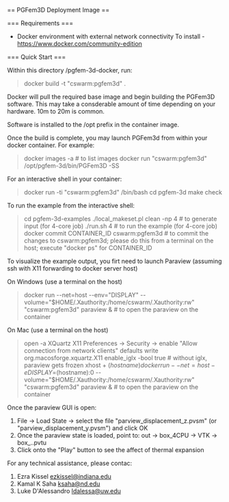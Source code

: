 == PGFem3D Deployment Image ==

=== Requirements ===
  * Docker environment with external network connectivity
    To install - https://www.docker.com/community-edition    

=== Quick Start ===

Within this directory /pgfem-3d-docker, run:

 > docker build -t "cswarm:pgfem3d" .

Docker will pull the required base image and begin building the
PGFem3D software. This may take a consderable amount of time
depending on your hardware. 10m to 20m is common.

Software is installed to the /opt prefix in the container image.

Once the build is complete, you may launch PGFem3d from within your
docker container. For example:

 > docker images -a      # to list images
 > docker run "cswarm:pgfem3d" /opt/pgfem-3d/bin/PGFem3D -SS

For an interactive shell in your container:

 > docker run -ti "cswarm:pgfem3d" /bin/bash
 > cd pgfem-3d
 > make check

To run the example from the interactive shell:

 > cd pgfem-3d-examples 
 > ./local_makeset.pl clean -np 4  # to generate input (for 4-core job)
 > ./run.sh 4                      # to run the example (for 4-core job)
 > docker commit CONTAINER_ID cswarm:pgfem3d # to commit the changes to cswarm:pgfem3d; please do this from a terminal on the host; execute "docker ps" for CONTAINER_ID

To visualize the example output, you firt need to launch Paraview (assuming ssh with X11 forwarding to docker server host)

 On Windows (use a terminal on the host)
 > docker run --net=host --env="DISPLAY" --volume="$HOME/.Xauthority:/home/cswarm/.Xauthority:rw" "cswarm:pgfem3d" paraview &  # to open the paraview on the container

 On Mac (use a terminal on the host)
 > open -a XQuartz 
   X11 Preferences -> Security -> enable "Allow connection from network clients"
 > defaults write org.macosforge.xquartz.X11 enable_iglx -bool true # without iglx, paraview gets frozen
 > xhost + $(hostname)
 > docker run --net=host -e DISPLAY=$(hostname):0 --volume="$HOME/.Xauthority:/home/cswarm/.Xauthority:rw" "cswarm:pgfem3d" paraview &  # to open the paraview on the container
 
 Once the paraview GUI is open:
 1. File -> Load State -> select the file "parview_displacement_z.pvsm" (or "parview_displacement_y.pvsm") and click OK
 2. Once the paraview state is loaded, point to: out -> box_4CPU -> VTK -> box_..pvtu 
 3. Click onto the "Play" button to see the affect of thermal expansion


For any technical assistance, please contac:
1. Ezra Kissel <ezkissel@indiana.edu>
2. Kamal K Saha <ksaha@nd.edu>
3. Luke D'Alessandro <ldalessa@uw.edu>
